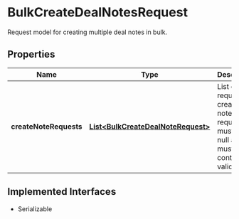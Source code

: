 

# BulkCreateDealNotesRequest

Request model for creating multiple deal notes in bulk.

## Properties

| Name | Type | Description | Notes |
|------------ | ------------- | ------------- | -------------|
|**createNoteRequests** | [**List&lt;BulkCreateDealNoteRequest&gt;**](BulkCreateDealNoteRequest.md) | List of requests to create deal notes. Each request must not be null and must contain valid data. |  |


## Implemented Interfaces

* Serializable

